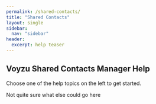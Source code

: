 ```yaml
---
permalink: /shared-contacts/
title: "Shared Contacts"
layout: single
sidebar:
  nav: "sidebar"
header:
  excerpt: help teaser
---
```

## Voyzu Shared Contacts Manager Help

Choose one of the help topics on the left to get started.

Not quite sure what else could go here
